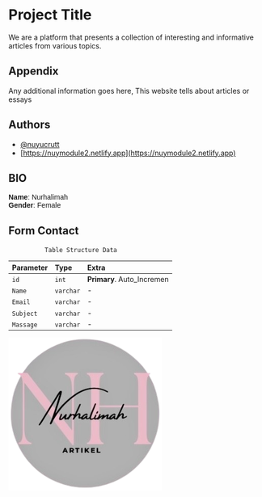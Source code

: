# Project Title

We are a platform that presents a collection of interesting and informative articles from various topics.

## Appendix

Any additional information goes here,
This website tells about articles or essays

## Authors

- [@nuyucrutt](https://github.com/nuyucrutt)
- [https://nuymodule2.netlify.app](https://nuymodule2.netlify.app)
## BIO

<p style="font-family: 'Tilt Neon', sans-serif;">
  <b>Name</b>: Nurhalimah <br/>
  <b>Gender</b>: Female <br/>

</p>

## Form Contact

```http
          Table Structure Data
```

| Parameter   | Type        | Extra                            |
| :---------- | :---------- | :------------------------------- |
| `id`      | `int`     | **Primary**. Auto_Incremen |
| `Name`    | `varchar` | -                                |
| `Email`   | `varchar` | -                                |
| `Subject` | `varchar` | -                                |
| `Massage` | `varchar` | -                                |

![Logo](Aset/Logo-NH.png)
